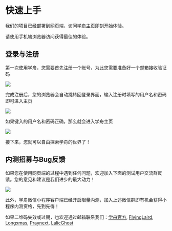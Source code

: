 # 快速上手

我们的项目已经部署到网页端，访问[学舟主页](http://boat4study.work)即刻开始体验。

请使用手机端浏览器访问获得最佳的体验。

## 登录与注册

第一次使用学舟，您需要首先注册一个账号，为此您需要准备好一个邮箱接收验证码

![](/getting-started/register.png)

完成注册后，您的浏览器会自动跳转回登录界面，输入注册时填写的用户名和密码即可进入主页

![](/getting-started/login.png)

如果键入的用户名和密码正确，那么就会进入学舟主页

![](/getting-started/homepage.png)

接下来，您就可以自由探索学舟的世界了！

## 内测招募与Bug反馈

如果您在使用网页端的过程中遇到任何问题，欢迎加入下面的测试用户交流群反馈。您的意见和建议是我们进步的最大动力！

![](/getting-started/qr.png)

此外，学舟微信小程序客户端已经开启限量内测，加入上述微信群即有机会获得小程序内测资格，先到先得！

如果二维码失效或过期，也欢迎通过邮箱联系我们：[学舟官方](boat4study_test@163.com), [FlyingLaird](chenjunyi.horse@outlook.com), [Longxmas](1185267696@qq.com), [Praynext](2068525908@qq.com), [LalicGhost](2088390332@qq.com)